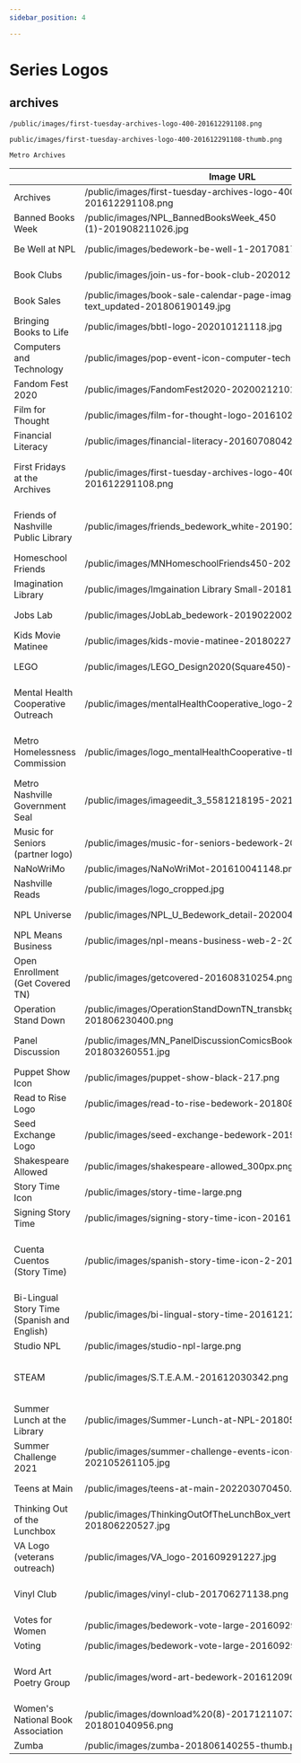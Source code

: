 ```yaml
---
sidebar_position: 4

---
```


# Series Logos

## archives
`/public/images/first-tuesday-archives-logo-400-201612291108.png`

`public/images/first-tuesday-archives-logo-400-201612291108-thumb.png`

`Metro Archives`



|                                         |Image URL                                                                                 |Thumbnail URL                                                                             |Alt Text                                   |
|-----------------------------------------------|------------------------------------------------------------------------------------------|------------------------------------------------------------------------------------------|-------------------------------------------|
|Archives                                       |/public/images/first-tuesday-archives-logo-400-201612291108.png                           |/public/images/first-tuesday-archives-logo-400-201612291108-thumb.png                     |Metro Archives                             |
|Banned Books Week                              |/public/images/NPL_BannedBooksWeek_450 (1)-201908211026.jpg                               |/public/images/NPL_BannedBooksWeek_450 (1)-201908211026-thumb.png                         |banned books week                          |
|Be Well at NPL                                 |/public/images/bedework-be-well-1-201708171105.jpg                                        |/public/images/bedework-be-well-1-201708171105-thumb.png                                  |be well at npl                             |
|Book Clubs                                     |/public/images/join-us-for-book-club-202012180324.jpg                                     |/public/images/join-us-for-book-club-202012180426-thumb.png                               |join us for book club                      |
|Book Sales                                     |/public/images/book-sale-calendar-page-image_blue-text_updated-201806190149.jpg           |/public/images/book-sale-calendar-icon_blue-text-201806191138.jpg                         |Book Sale                                  |
|Bringing Books to Life                         |/public/images/bbtl-logo-202010121118.jpg                                                 |/public/images/bbtl-logo-202010121118-thumb.png                                           |bringing books to life                     |
|Computers and Technology                       |/public/images/pop-event-icon-computer-tech-2_0.png                                       |/public/images/pop-event-icon-computer-tech-2_0-thumb.png                                 |Computers                                  |
|Fandom Fest 2020                               |/public/images/FandomFest2020-202002121017.jpg                                            |/public/images/FandomFest2020-202002121017-thumb.png                                      |npl fandom fest 2020                       |
|Film for Thought                               |/public/images/film-for-thought-logo-201610241254.png                                     |/public/images/film-for-thought-logo-201610241254-thumb.png                               |Film for Thought                           |
|Financial Literacy                             |/public/images/financial-literacy-201607080422.jpg                                        |/public/images/financial-literacy-201607080422-thumb.png                                  |financial literacy                         |
|First Fridays at the Archives                  |/public/images/first-tuesday-archives-logo-400-201612291108.png                           |/public/images/first-tuesday-archives-logo-400-201612291108-thumb.png                     |First Tuesdays at the Metro Archives       |
|Friends of Nashville Public Library            |/public/images/friends_bedework_white-201901110253.jpg                                    |/public/images/friends_bedework_white-201901110253-thumb.png                              |Friends of Nashville Public Library        |
|Homeschool Friends                             |/public/images/MNHomeschoolFriends450-202108231240.jpg                                    |/public/images/MNHomeschoolFriends450-202108231240-thumb.png                              |homeschool friends icon                    |
|Imagination Library                            |/public/images/Imgaination Library Small-201810100124.jpg                                 |/public/images/Imgaination Library Small-201810100124-thumb.png                           |imagination library                        |
|Jobs Lab                                       |/public/images/JobLab_bedework-201902200238.jpg                                           |/public/images/JobLab_bedework-201902200238-thumb.png                                     |Job Ahead road sign                        |
|Kids Movie Matinee                             |/public/images/kids-movie-matinee-201802270328.png                                        |/public/images/kids-movie-matinee-201802270328-thumb.png                                  |kids movie matinee                         |
|LEGO                                           |/public/images/LEGO_Design2020(Square450)-201912171047.png                                |/public/images/LEGO_Design2020(Square450)-201912171047-thumb.png                          |lego                                       |
|Mental Health Cooperative Outreach             |/public/images/mentalHealthCooperative_logo-201907300123.jpg                                     |/public/images/logo_mentalHealthCooperative-thumb.png                                     |raised hands with a heart in the center    |
|Metro Homelessness Commission                  |/public/images/logo_mentalHealthCooperative-thumb.png                                     |/public/images/logo_mentalHealthCooperative-thumb.png                                     |raised hands with a heart in the center    |
|Metro Nashville Government Seal                |/public/images/imageedit_3_5581218195-202110261200.png                                    |/public/images/imageedit_3_5581218195-202110261200-thumb.png                              |metro seal                                 |
|Music for Seniors (partner logo)               |/public/images/music-for-seniors-bedework-201805251210.jpg                                |/public/images/music-for-seniors-bedework-201805251210.jpg                                |music for seniors                          |
|NaNoWriMo                                      |/public/images/NaNoWriMot-201610041148.png                                                |/public/images/NaNoWriMo_thumb-201610041148.png                                           |NaNoWriMo                                  |
|Nashville Reads                                |/public/images/logo_cropped.jpg                                                           |/public/images/nashville_reads_thumb-201609291225.jpg                                     |nashville reads                            |
|NPL Universe                                   |/public/images/NPL_U_Bedework_detail-202004270955.jpg                                     |/public/images/NPL_U_Bedework_thumb-202004270948.png                                      |NPL Universe                               |
|NPL Means Business                     |/public/images/npl-means-business-web-2-202203030358.jpg | /public/images/npl-means-business-web-2-202203030358-thumb.png |NPL Means Business |
|Open Enrollment (Get Covered TN)               |/public/images/getcovered-201608310254.png                                                |/public/images/getcovered-201608310254.png                                                |Get Covered Tennessee                      |
|Operation Stand Down                           |/public/images/OperationStandDownTN_transbkgrd_400-201806230400.png                       |/public/images/OperationStandDownTN_transbkgrd_400-201806230400-thumb.png                 |Operation Stand Down                       |
|Panel Discussion                               |/public/images/MN_PanelDiscussionComicsBookClub-201803260551.jpg                          |/public/images/MN_PanelDiscussionComicsBookClub-201803260551-thumb.png                    |comic book club for adults                 |
|Puppet Show Icon                               |/public/images/puppet-show-black-217.png                                                  |/public/images/puppet-show-black-80.png                                                   |puppet show                                |
|Read to Rise Logo                              |/public/images/read-to-rise-bedework-201808141129.jpg                                     |/public/images/read-to-rise-bedework-201808141129-thumb.png                               |read to rise                               |
|Seed Exchange Logo                             |/public/images/seed-exchange-bedework-201902201102.png                                    |/public/images/seed-exchange-bedework-201902201102-thumb.png                              |seed exchange                              |
|Shakespeare Allowed                            |/public/images/shakespeare-allowed_300px.png                                              |/public/images/shakespeare-allowed_80px.png                                               |shakespeare with a skull                   |
|Story Time Icon                                |/public/images/story-time-large.png                                                       |/public/images/story-time-large-thumb.png                                                 |story time                                 |
|Signing Story Time                             |/public/images/signing-story-time-icon-201612080932.png                                   |/public/images/signing-story-time-icon-201612080932-thumb.png                             |signing story time                         |
|Cuenta Cuentos (Story Time)                    |/public/images/spanish-story-time-icon-2-201612081158.png                                 |/public/images/spanish-story-time-icon-2-201612081158-thumb.png                           |Cuenta Cuentos (Story Time icon in Spanish)|
|Bi-Lingual Story Time (Spanish and English)    |/public/images/bi-lingual-story-time-201612120353.png                                     |/public/images/bi-lingual-story-time-201612120353-thumb.png                               |Cuenta Cuentos / Story Time                |
|Studio NPL                                     |/public/images/studio-npl-large.png                                                       |/public/images/studio-npl-thumb-thumb.png                                                 |studio npl                                 |
|STEAM                                          |/public/images/S.T.E.A.M.-201612030342.png                                                |/public/images/S.T.E.A.M.-201612030342-thumb.png                                          |Science Technology Engineering Art Math    |
|Summer Lunch at the Library                    |/public/images/Summer-Lunch-at-NPL-201805240219.jpg                                       |/public/images/Summer-Lunch-at-NPL-201805240219-thumb.png                                 |summer lunch at the library                |
|Summer Challenge 2021                          |/public/images/summer-challenge-events-icon-202105261105.jpg                              |/public/images/summer-challenge-events-icon-202105261105-thumb.png                        |summer challenge                           |
|Teens at Main                                  |/public/images/teens-at-main-202203070450.png                                            |/public/images/teens-at-main-202203070450-thumb.png                                      |Teens at Main                              |
|Thinking Out of the Lunchbox                   |/public/images/ThinkingOutOfTheLunchBox_vert-201806220527.jpg                             |/public/images/ThinkingOutOfTheLunchBox_vert-201806220527-thumb.png                       |Thinking Out of the Lunchbox               |
|VA Logo (veterans outreach)                    |/public/images/VA_logo-201609291227.jpg                                                   |/public/images/VA_logo-201609291227-thumb.png                                             |Department of Veterans Affairs             |
|Vinyl Club                                     |/public/images/vinyl-club-201706271138.png                                                |/public/images/vinyl-club-201706271138-thumb.png                                          |NPL record and a tone arm           |
|Votes for Women                                |/public/images/bedework-vote-large-201609291049.png|/public/images/votes-for-women_logo-202203101053-thumb.png|votes for women                            |
|Voting                                         |/public/images/bedework-vote-large-201609291049.png                                       |/public/images/bedework-vote-large-201609291049.png                                       |vote sticker                               |
|Word Art Poetry Group                          |/public/images/word-art-bedework-201612090107.png                                         |/public/images/word-art-bedework-201612090107-thumb.png                                   |letters flying off the pages of a book.    |
|Women's National Book Association              |/public/images/download%20(8)-201712110736-thumb-201801040956.png                         |/public/images/download%20(8)-201712110736-thumb-201801040956-thumb.png                   |WNBA                                       |
|Zumba                                      |/public/images/zumba-201806140255-thumb.png  | /public/images/zumba-201806140255.png |Zumba  |
